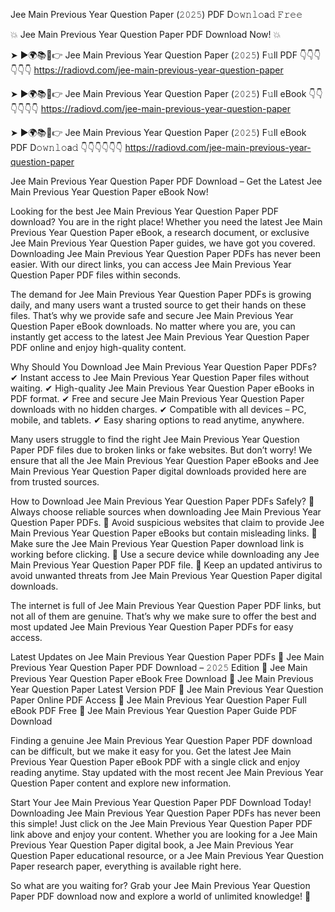 Jee Main Previous Year Question Paper (𝟸𝟶𝟸𝟻) PDF D𝚘𝚠𝚗𝚕𝚘a𝚍 𝙵𝚛𝚎𝚎

💥 Jee Main Previous Year Question Paper PDF Download Now! 💥

➤ ►🌍📚📱👉 Jee Main Previous Year Question Paper (𝟸𝟶𝟸𝟻) F𝚞ll PDF 👇👇👇👇👇👇
https://radiovd.com/jee-main-previous-year-question-paper

➤ ►🌍📚📱👉 Jee Main Previous Year Question Paper (𝟸𝟶𝟸𝟻) F𝚞ll eBook 👇👇👇👇👇👇
https://radiovd.com/jee-main-previous-year-question-paper

➤ ►🌍📚📱👉 Jee Main Previous Year Question Paper (𝟸𝟶𝟸𝟻) F𝚞ll eBook PDF D𝚘𝚠𝚗𝚕𝚘a𝚍 👇👇👇👇👇👇
https://radiovd.com/jee-main-previous-year-question-paper

Jee Main Previous Year Question Paper PDF Download – Get the Latest Jee Main Previous Year Question Paper eBook Now!

Looking for the best Jee Main Previous Year Question Paper PDF download? You are in the right place! Whether you need the latest Jee Main Previous Year Question Paper eBook, a research document, or exclusive Jee Main Previous Year Question Paper guides, we have got you covered. Downloading Jee Main Previous Year Question Paper PDFs has never been easier. With our direct links, you can access Jee Main Previous Year Question Paper PDF files within seconds.

The demand for Jee Main Previous Year Question Paper PDFs is growing daily, and many users want a trusted source to get their hands on these files. That’s why we provide safe and secure Jee Main Previous Year Question Paper eBook downloads. No matter where you are, you can instantly get access to the latest Jee Main Previous Year Question Paper PDF online and enjoy high-quality content.

Why Should You Download Jee Main Previous Year Question Paper PDFs?
✔ Instant access to Jee Main Previous Year Question Paper files without waiting.
✔ High-quality Jee Main Previous Year Question Paper eBooks in PDF format.
✔ Free and secure Jee Main Previous Year Question Paper downloads with no hidden charges.
✔ Compatible with all devices – PC, mobile, and tablets.
✔ Easy sharing options to read anytime, anywhere.

Many users struggle to find the right Jee Main Previous Year Question Paper PDF files due to broken links or fake websites. But don’t worry! We ensure that all the Jee Main Previous Year Question Paper eBooks and Jee Main Previous Year Question Paper digital downloads provided here are from trusted sources.

How to Download Jee Main Previous Year Question Paper PDFs Safely?
📌 Always choose reliable sources when downloading Jee Main Previous Year Question Paper PDFs.
📌 Avoid suspicious websites that claim to provide Jee Main Previous Year Question Paper eBooks but contain misleading links.
📌 Make sure the Jee Main Previous Year Question Paper download link is working before clicking.
📌 Use a secure device while downloading any Jee Main Previous Year Question Paper PDF file.
📌 Keep an updated antivirus to avoid unwanted threats from Jee Main Previous Year Question Paper digital downloads.

The internet is full of Jee Main Previous Year Question Paper PDF links, but not all of them are genuine. That’s why we make sure to offer the best and most updated Jee Main Previous Year Question Paper PDFs for easy access.

Latest Updates on Jee Main Previous Year Question Paper PDFs
🔹 Jee Main Previous Year Question Paper PDF Download – 𝟸𝟶𝟸𝟻 Edition
🔹 Jee Main Previous Year Question Paper eBook Free Download
🔹 Jee Main Previous Year Question Paper Latest Version PDF
🔹 Jee Main Previous Year Question Paper Online PDF Access
🔹 Jee Main Previous Year Question Paper Full eBook PDF Free
🔹 Jee Main Previous Year Question Paper Guide PDF Download

Finding a genuine Jee Main Previous Year Question Paper PDF download can be difficult, but we make it easy for you. Get the latest Jee Main Previous Year Question Paper eBook PDF with a single click and enjoy reading anytime. Stay updated with the most recent Jee Main Previous Year Question Paper content and explore new information.

Start Your Jee Main Previous Year Question Paper PDF Download Today!
Downloading Jee Main Previous Year Question Paper PDFs has never been this simple! Just click on the Jee Main Previous Year Question Paper PDF link above and enjoy your content. Whether you are looking for a Jee Main Previous Year Question Paper digital book, a Jee Main Previous Year Question Paper educational resource, or a Jee Main Previous Year Question Paper research paper, everything is available right here.

So what are you waiting for? Grab your Jee Main Previous Year Question Paper PDF download now and explore a world of unlimited knowledge! 🚀